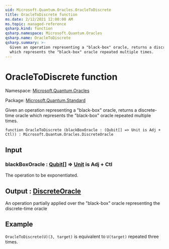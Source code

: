 ```yaml
---
uid: Microsoft.Quantum.Oracles.OracleToDiscrete
title: OracleToDiscrete function
ms.date: 2/12/2021 12:00:00 AM
ms.topic: managed-reference
qsharp.kind: function
qsharp.namespace: Microsoft.Quantum.Oracles
qsharp.name: OracleToDiscrete
qsharp.summary: >-
  Given an operation representing a "black-box" oracle, returns a discrete-time oracle
  which represents the "black-box" oracle repeated multiple times.
---
```


# OracleToDiscrete function

Namespace: [Microsoft.Quantum.Oracles](xref:Microsoft.Quantum.Oracles)

Package: [Microsoft.Quantum.Standard](https://nuget.org/packages/Microsoft.Quantum.Standard)


Given an operation representing a "black-box" oracle, returns a discrete-time oraclewhich represents the "black-box" oracle repeated multiple times.

```qsharp
function OracleToDiscrete (blackBoxOracle : (Qubit[] => Unit is Adj + Ctl)) : Microsoft.Quantum.Oracles.DiscreteOracle
```


## Input

### blackBoxOracle : [Qubit](xref:microsoft.quantum.lang-ref.qubit)[] => [Unit](xref:microsoft.quantum.lang-ref.unit)  is Adj + Ctl

The operation to be exponentiated.



## Output : [DiscreteOracle](xref:Microsoft.Quantum.Oracles.DiscreteOracle)

An operation partially applied over the "black-box" oracle representing the discrete-time oracle

## Example

`OracleToDiscrete(U)(3, target)` is equivalent to `U(target)` repeated three times.